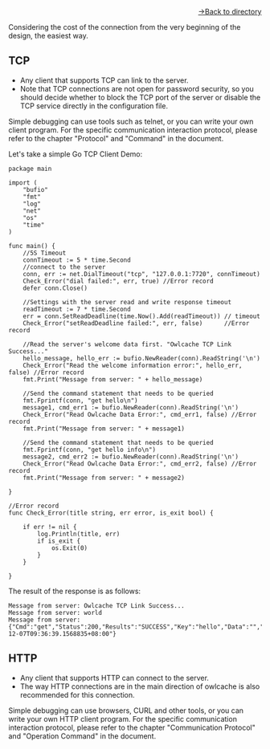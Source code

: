 [<p align="right">->Back to directory</p>](0.directory.md)  

Considering the cost of the connection from the very beginning of the design, the easiest way.
## TCP
* Any client that supports TCP can link to the server.
* Note that TCP connections are not open for password security, so you should decide whether to block the TCP port of the server or disable the TCP service directly in the configuration file.

Simple debugging can use tools such as telnet, or you can write your own client program. For the specific communication interaction protocol, please refer to the chapter "Protocol" and "Command" in the document.      

Let's take a simple Go TCP Client Demo:      
~~~shell
package main

import (
	"bufio"
	"fmt"
	"log"
	"net"
	"os"
	"time"
)

func main() {
	//5S Timeout
	connTimeout := 5 * time.Second
	//connect to the server
	conn, err := net.DialTimeout("tcp", "127.0.0.1:7720", connTimeout)
	Check_Error("dial failed:", err, true) //Error record
	defer conn.Close()

	//Settings with the server read and write response timeout
	readTimeout := 7 * time.Second
	err = conn.SetReadDeadline(time.Now().Add(readTimeout)) // timeout
	Check_Error("setReadDeadline failed:", err, false)      //Error record

	//Read the server's welcome data first. "Owlcache TCP Link Success..."
	hello_message, hello_err := bufio.NewReader(conn).ReadString('\n')
	Check_Error("Read the welcome information error:", hello_err, false) //Error record
	fmt.Print("Message from server: " + hello_message)

	//Send the command statement that needs to be queried
	fmt.Fprintf(conn, "get hello\n")
	message1, cmd_err1 := bufio.NewReader(conn).ReadString('\n')
	Check_Error("Read Owlcache Data Error:", cmd_err1, false) //Error record
	fmt.Print("Message from server: " + message1)

	//Send the command statement that needs to be queried
	fmt.Fprintf(conn, "get hello info\n")
	message2, cmd_err2 := bufio.NewReader(conn).ReadString('\n')
	Check_Error("Read Owlcache Data Error:", cmd_err2, false) //Error record
	fmt.Print("Message from server: " + message2)

}

//Error record
func Check_Error(title string, err error, is_exit bool) {

	if err != nil {
		log.Println(title, err)
		if is_exit {
			os.Exit(0)
		}
	}

}

~~~
The result of the response is as follows:    
~~~shell
Message from server: Owlcache TCP Link Success...
Message from server: world
Message from server: {"Cmd":"get","Status":200,"Results":"SUCCESS","Key":"hello","Data":"","ResponseHost":"127.0.0.1:7720","KeyCreateTime":"2021-12-07T09:36:39.1568835+08:00"}
~~~


## HTTP
* Any client that supports HTTP can connect to the server.
* The way HTTP connections are in the main direction of owlcache is also recommended for this connection.

Simple debugging can use browsers, CURL and other tools, or you can write your own HTTP client program. For the specific communication interaction protocol, please refer to the chapter "Communication Protocol" and "Operation Command" in the document.